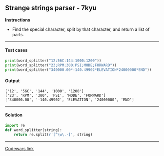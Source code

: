 ## Strange strings parser - 7kyu

**Instructions**

- Find the special character, split by that character, and return a list of parts.

---

#### Test cases

```python
print(word_splitter("12:56C:144:1000:1200"))
print(word_splitter("23;RPM;300;PSI;MODE;FORWARD"))
print(word_splitter("340000.00*-140.49902*ELEVATION*24000000*END"))
```

#### Output 

```
['12', '56C', '144', '1000', '1200']
['23', 'RPM', '300', 'PSI', 'MODE', 'FORWARD']
['340000.00', '-140.49902', 'ELEVATION', '24000000', 'END']
```

---

#### Solution

```python
import re
def word_splitter(string):
    return re.split(r'[^\w\.-]', string)
```

---

[Codewars link](https://www.codewars.com/kata/584d88622609c8bda30000cf)
